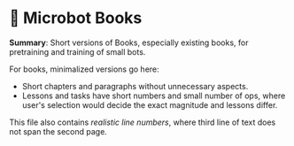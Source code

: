# 🔰 Microbot Books
__Summary__: Short versions of Books,
  especially existing books, for
  pretraining and training of small bots.

For books, minimalized versions go here:
- Short chapters and paragraphs without
  unnecessary aspects.
- Lessons and tasks have short numbers and
  small number of ops, where user's
  selection would decide the exact
  magnitude and lessons differ.

This file also contains _realistic line
numbers_, where third line of text does not
span the second page.
